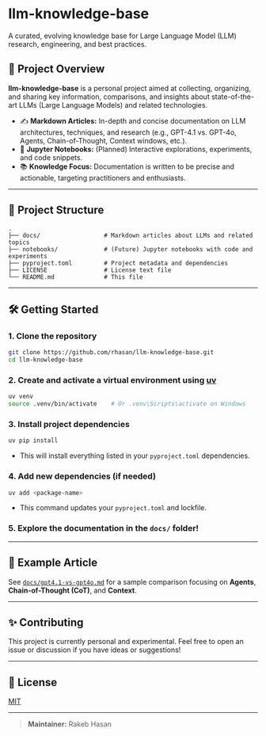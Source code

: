 # llm-knowledge-base

A curated, evolving knowledge base for Large Language Model (LLM) research, engineering, and best practices.

## 🚀 Project Overview

**llm-knowledge-base** is a personal project aimed at collecting, organizing, and sharing key information, comparisons, and insights about state-of-the-art LLMs (Large Language Models) and related technologies.

- ✍️ **Markdown Articles:** In-depth and concise documentation on LLM architectures, techniques, and research (e.g., GPT-4.1 vs. GPT-4o, Agents, Chain-of-Thought, Context windows, etc.).
- 📓 **Jupyter Notebooks:** (Planned) Interactive explorations, experiments, and code snippets.
- 📚 **Knowledge Focus:** Documentation is written to be precise and actionable, targeting practitioners and enthusiasts.

---

## 📁 Project Structure

```text
.
├── docs/                  # Markdown articles about LLMs and related topics
├── notebooks/             # (Future) Jupyter notebooks with code and experiments
├── pyproject.toml         # Project metadata and dependencies
├── LICENSE                # License text file
└── README.md              # This file
````

---

## 🛠️ Getting Started

### 1. Clone the repository

```sh
git clone https://github.com/rhasan/llm-knowledge-base.git
cd llm-knowledge-base
```

### 2. Create and activate a virtual environment using [uv](https://github.com/astral-sh/uv)

```sh
uv venv
source .venv/bin/activate    # Or .venv\Scripts\activate on Windows
```

### 3. Install project dependencies

```sh
uv pip install
```

* This will install everything listed in your `pyproject.toml` dependencies.

### 4. Add new dependencies (if needed)

```sh
uv add <package-name>
```

* This command updates your `pyproject.toml` and lockfile.

### 5. Explore the documentation in the `docs/` folder!

---

## 📝 Example Article

See [`docs/gpt4.1-vs-gpt4o.md`](docs/gpt4.1-vs-gpt4o.md) for a sample comparison focusing on **Agents**, **Chain-of-Thought (CoT)**, and **Context**.

---

## ✨ Contributing

This project is currently personal and experimental. Feel free to open an issue or discussion if you have ideas or suggestions!

---

## 📄 License

[MIT](LICENSE)

---

> **Maintainer:** Rakeb Hasan

